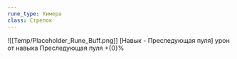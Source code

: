 ```yaml
---
rune_type: Химера
class: Стрелок
---
```

![[Temp/Placeholder_Rune_Buff.png]]
[Навык - Преследующая пуля] урон от навыка Преследующая пуля +{0}%

